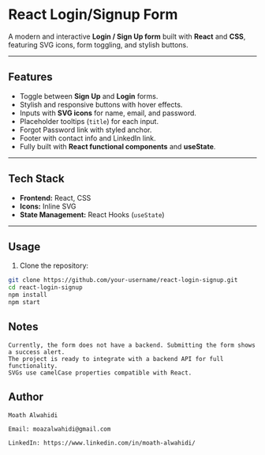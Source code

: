 # React Login/Signup Form

A modern and interactive **Login / Sign Up form** built with **React** and **CSS**, featuring SVG icons, form toggling, and stylish buttons.

---

## Features

- Toggle between **Sign Up** and **Login** forms.
- Stylish and responsive buttons with hover effects.
- Inputs with **SVG icons** for name, email, and password.
- Placeholder tooltips (`title`) for each input.
- Forgot Password link with styled anchor.
- Footer with contact info and LinkedIn link.
- Fully built with **React functional components** and **useState**.

---

## Tech Stack

- **Frontend:** React, CSS
- **Icons:** Inline SVG
- **State Management:** React Hooks (`useState`)

---

## Usage

1. Clone the repository:

```bash
git clone https://github.com/your-username/react-login-signup.git
cd react-login-signup
npm install
npm start
```

## Notes

    Currently, the form does not have a backend. Submitting the form shows a success alert.
    The project is ready to integrate with a backend API for full functionality.
    SVGs use camelCase properties compatible with React.

## Author

    Moath Alwahidi

    Email: moazalwahidi@gmail.com

    LinkedIn: https://www.linkedin.com/in/moath-alwahidi/
